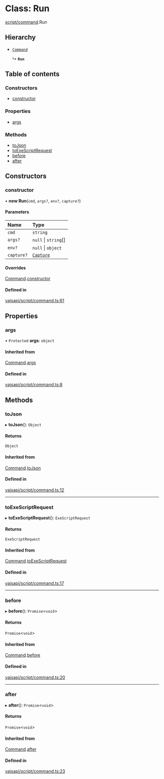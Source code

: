# Class: Run

[script/command](../modules/script_command.md).Run

## Hierarchy

- [`Command`](script_command.Command.md)

  ↳ **`Run`**

## Table of contents

### Constructors

- [constructor](script_command.Run.md#constructor)

### Properties

- [args](script_command.Run.md#args)

### Methods

- [toJson](script_command.Run.md#tojson)
- [toExeScriptRequest](script_command.Run.md#toexescriptrequest)
- [before](script_command.Run.md#before)
- [after](script_command.Run.md#after)

## Constructors

### constructor

• **new Run**(`cmd`, `args?`, `env?`, `capture?`)

#### Parameters

| Name | Type |
| :------ | :------ |
| `cmd` | `string` |
| `args?` | ``null`` \| `string`[] |
| `env?` | ``null`` \| `object` |
| `capture?` | [`Capture`](../modules/script_command.md#capture) |

#### Overrides

[Command](script_command.Command.md).[constructor](script_command.Command.md#constructor)

#### Defined in

[yajsapi/script/command.ts:61](https://github.com/golemfactory/yajsapi/blob/5793bb7/yajsapi/script/command.ts#L61)

## Properties

### args

• `Protected` **args**: `object`

#### Inherited from

[Command](script_command.Command.md).[args](script_command.Command.md#args)

#### Defined in

[yajsapi/script/command.ts:8](https://github.com/golemfactory/yajsapi/blob/5793bb7/yajsapi/script/command.ts#L8)

## Methods

### toJson

▸ **toJson**(): `Object`

#### Returns

`Object`

#### Inherited from

[Command](script_command.Command.md).[toJson](script_command.Command.md#tojson)

#### Defined in

[yajsapi/script/command.ts:12](https://github.com/golemfactory/yajsapi/blob/5793bb7/yajsapi/script/command.ts#L12)

___

### toExeScriptRequest

▸ **toExeScriptRequest**(): `ExeScriptRequest`

#### Returns

`ExeScriptRequest`

#### Inherited from

[Command](script_command.Command.md).[toExeScriptRequest](script_command.Command.md#toexescriptrequest)

#### Defined in

[yajsapi/script/command.ts:17](https://github.com/golemfactory/yajsapi/blob/5793bb7/yajsapi/script/command.ts#L17)

___

### before

▸ **before**(): `Promise`<`void`\>

#### Returns

`Promise`<`void`\>

#### Inherited from

[Command](script_command.Command.md).[before](script_command.Command.md#before)

#### Defined in

[yajsapi/script/command.ts:20](https://github.com/golemfactory/yajsapi/blob/5793bb7/yajsapi/script/command.ts#L20)

___

### after

▸ **after**(): `Promise`<`void`\>

#### Returns

`Promise`<`void`\>

#### Inherited from

[Command](script_command.Command.md).[after](script_command.Command.md#after)

#### Defined in

[yajsapi/script/command.ts:23](https://github.com/golemfactory/yajsapi/blob/5793bb7/yajsapi/script/command.ts#L23)
